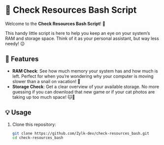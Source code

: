 # 🐧 Check Resources Bash Script

Welcome to the **Check Resources Bash Script**! 🎉

This handy little script is here to help you keep an eye on your system’s RAM and storage space. Think of it as your personal assistant, but way less needy! 😉

## 🌟 Features

- **RAM Check**: See how much memory your system has and how much is left. Perfect for when you’re wondering why your computer is moving slower than a snail on vacation! 🐌
- **Storage Check**: Get a clear overview of your available storage. No more guessing if you can download that new game or if your cat photos are taking up too much space! 🐱📸

## 💡 Usage

1. Clone this repository:
   ```bash
   git clone https://github.com/Zylk-dev/check-resources_bash.git
   cd check-resources_bash

